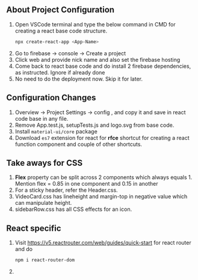 ## About Project Configuration

1. Open VSCode terminal and type the below command in CMD for creating a react base code structure. 
    ```sh
    npx create-react-app <App-Name>
    ``` 
1. Go to firebase -> console -> Create a project
1. Click web and provide nick name and also set the firebase hosting 
1. Come back to react base code and do install 2 firebase dependencies, as instructed. Ignore if already done
1. No need to do the deployment now. Skip it for later. 

## Configuration Changes

1. Overview -> Project Settings -> config , and copy it and save in react code base in any file.
1. Remove App.test.js, setupTests.js and logo.svg from base code.
1. Install `material-ui/core` package
1. Download `es7` extension for react for **rfce** shortcut for creating a react function component and couple of other shortcuts.

## Take aways for CSS

1. **Flex** property can be split across 2 components which always equals 1. Mention flex = 0.85 in one component and 0.15 in another
1. For a sticky header, refer the Header.css.
1. VideoCard.css has lineheight and margin-top in negative value which can manipulate height. 
1. sidebarRow.css has all CSS effects for an icon.

## React specific

1. Visit https://v5.reactrouter.com/web/guides/quick-start for react router and do 
    ```sh
    npm i react-router-dom
    ```
1. 